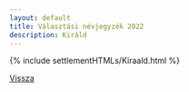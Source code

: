 ```yaml
---
layout: default
title: Választási névjegyzék 2022
description: Királd
---
```


{% include settlementHTMLs/Kiraald.html %}

[Vissza](./)